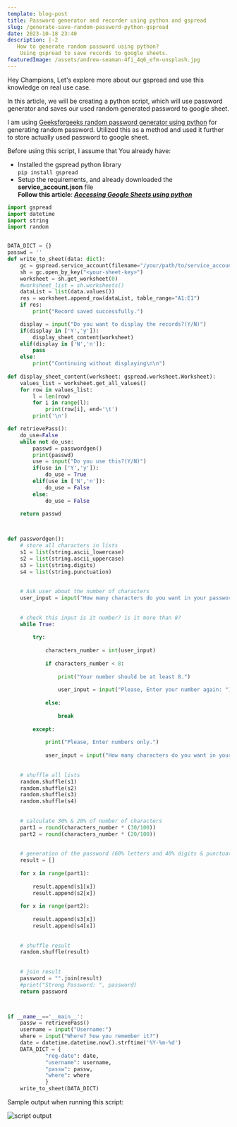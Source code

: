 ```yaml
---
template: blog-post
title: Password generator and recorder using python and gspread
slug: /generate-save-random-password-python-gspread
date: 2023-10-18 23:40
description: |-2
   How to generate random password using python?
    Using gspread to save records to google sheets.
featuredImage: /assets/andrew-seaman-4fi_4q6_efm-unsplash.jpg
---
```

Hey Champions, Let's explore more about our gspread and use this knowledge on real use case.

In this article, we will be creating a python script, which will use password generator and saves our used random generated password to google sheet.

I am using [Geeksforgeeks random password generator using python](https://www.geeksforgeeks.org/create-a-random-password-generator-using-python/) for generating random password. Utilized this as a method and used it further to store actually used password to google sheet.

Before using this script, I assume that You already have:

* Installed the gspread python library\
  `pip install gspread`
* Setup the requirements, and already downloaded the **service_account.json** file\
  **Follow this article**: ***[Accessing Google Sheets using python](https://shivagyawali.com.np/accessing-google-sheets-from-python)***

```python
import gspread
import datetime
import string
import random


DATA_DICT = {}
passwd = ''
def write_to_sheet(data: dict):
    gc = gspread.service_account(filename="/your/path/to/service_account.json")
    sh = gc.open_by_key("<your-sheet-key>")
    worksheet = sh.get_worksheet(0)
    #worksheet_list = sh.worksheets()
    dataList = list(data.values())
    res = worksheet.append_row(dataList, table_range="A1:E1")
    if res:
        print("Record saved successfully.")

    display = input("Do you want to display the records?(Y/N)")
    if(display in ['Y','y']):
        display_sheet_content(worksheet)
    elif(display in ['N','n']):
        pass
    else:
        print("Continuing without displaying\n\n")
    
def display_sheet_content(worksheet: gspread.worksheet.Worksheet):
    values_list = worksheet.get_all_values()
    for row in values_list:
        l = len(row)
        for i in range(l):
            print(row[i], end='\t')
        print('\n')

def retrievePass():
    do_use=False
    while not do_use:
        passwd = passwordgen()
        print(passwd)
        use = input("Do you use this?(Y/N)")
        if(use in ['Y','y']):
            do_use = True
        elif(use in ['N','n']):
            do_use = False
        else:
            do_use = False
    
    return passwd



def passwordgen():
    # store all characters in lists 
    s1 = list(string.ascii_lowercase)
    s2 = list(string.ascii_uppercase)
    s3 = list(string.digits)
    s4 = list(string.punctuation)
    
    
    # Ask user about the number of characters
    user_input = input("How many characters do you want in your password? ")
    
    
    # check this input is it number? is it more than 8?
    while True:
    
    	try:
    
    		characters_number = int(user_input)
    
    		if characters_number < 8:
    
    			print("Your number should be at least 8.")
    
    			user_input = input("Please, Enter your number again: ")
    
    		else:
    
    			break
    
    	except:
    
    		print("Please, Enter numbers only.")
    
    		user_input = input("How many characters do you want in your password? ")
    
    
    # shuffle all lists
    random.shuffle(s1)
    random.shuffle(s2)
    random.shuffle(s3)
    random.shuffle(s4)
    
    
    # calculate 30% & 20% of number of characters
    part1 = round(characters_number * (30/100))
    part2 = round(characters_number * (20/100))
    
    
    # generation of the password (60% letters and 40% digits & punctuations)
    result = []
    
    for x in range(part1):
    
    	result.append(s1[x])
    	result.append(s2[x])
    
    for x in range(part2):
    
    	result.append(s3[x])
    	result.append(s4[x])
    
    
    # shuffle result
    random.shuffle(result)
    
    
    # join result
    password = "".join(result)
    #print("Strong Password: ", password)
    return password



if __name__=='__main__':
    passw = retrievePass()
    username = input("Username:")
    where = input("Where? how you remember it?")
    date = datetime.datetime.now().strftime('%Y-%m-%d')
    DATA_DICT = {
            "reg-date": date,
            "username": username,
            "passw": passw,
            "where": where
            }
    write_to_sheet(DATA_DICT)

```

Sample output when running this script:

![script output](/assets/script-output.png "Script  sample output")